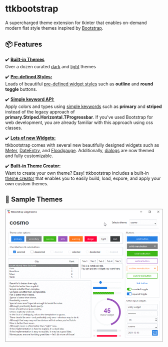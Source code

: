 # ttkbootstrap

A supercharged theme extension for tkinter that enables on-demand modern 
flat style themes inspired by [Bootstrap](https://getbootstrap.com/).

## 📦 Features

✔️ [**Built-in Themes**](themes/index.md)   
Over a dozen curated [dark](themes/dark.md) and [light](themes/light.md) themes  

✔️ [**Pre-defined Styles:**](styleguide/index.md)  
Loads of beautiful [pre-defined widget styles](styleguide/index.md) such 
as **outline** and **round toggle** buttons.

✔️ [**Simple keyword API:**](gettingstarted/tutorial/#use-themed-widgets)  
Apply colors and types using [simple keywords](gettingstarted/tutorial/#use-themed-widgets) 
such as **primary** and **striped** instead of the legacy approach of 
**primary.Striped.Horizontal.TProgressbar**. If you've used Bootstrap for
web development, you are already familiar with this approach using css classes.

✔️ [**Lots of new Widgets:**](api/widgets/dateentry)  
ttkbootstrap comes with several new beautifully designed widgets such 
as [Meter](api/widgets/meter), [DateEntry](api/widgets/dateentry), 
and [Floodgauge](api/widgets/floodgauge). Additionally, [dialogs](api/dialogs/dialog) 
are now themed and fully customizable.

✔️ [**Built-in Theme Creator:**](themes/themecreator.md)  
Want to create your own theme? Easy! ttkbootstrap includes a built-in 
[theme creator](themes/themecreator.md) that enables you to easily build, 
load, expore, and apply your own custom themes.

## 🎨 Sample Themes

![themes](./assets/themes/themes.gif)

